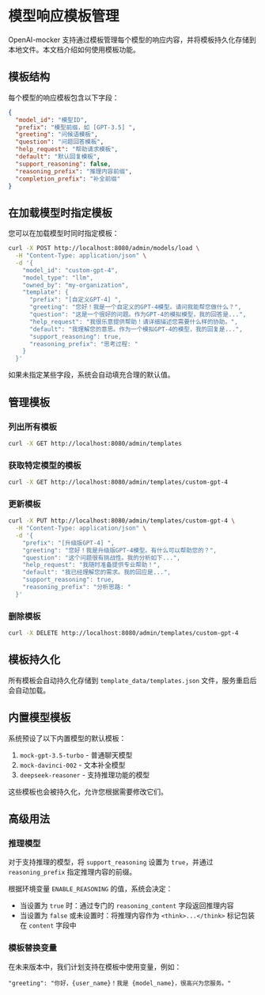# 模型响应模板管理

OpenAI-mocker 支持通过模板管理每个模型的响应内容，并将模板持久化存储到本地文件。本文档介绍如何使用模板功能。

## 模板结构

每个模型的响应模板包含以下字段：

```json
{
  "model_id": "模型ID",
  "prefix": "模型前缀，如 [GPT-3.5] ",
  "greeting": "问候语模板",
  "question": "问题回答模板",
  "help_request": "帮助请求模板",
  "default": "默认回复模板",
  "support_reasoning": false,
  "reasoning_prefix": "推理内容前缀",
  "completion_prefix": "补全前缀"
}
```

## 在加载模型时指定模板

您可以在加载模型时同时指定模板：

```bash
curl -X POST http://localhost:8080/admin/models/load \
  -H "Content-Type: application/json" \
  -d '{
    "model_id": "custom-gpt-4",
    "model_type": "llm",
    "owned_by": "my-organization",
    "template": {
      "prefix": "[自定义GPT-4] ",
      "greeting": "您好！我是一个自定义的GPT-4模型。请问我能帮您做什么？",
      "question": "这是一个很好的问题。作为GPT-4的模拟模型，我的回答是...",
      "help_request": "我很乐意提供帮助！请详细描述您需要什么样的协助。",
      "default": "我理解您的意思。作为一个模拟GPT-4的模型，我的回复是...",
      "support_reasoning": true,
      "reasoning_prefix": "思考过程: "
    }
  }'
```

如果未指定某些字段，系统会自动填充合理的默认值。

## 管理模板

### 列出所有模板

```bash
curl -X GET http://localhost:8080/admin/templates
```

### 获取特定模型的模板

```bash
curl -X GET http://localhost:8080/admin/templates/custom-gpt-4
```

### 更新模板

```bash
curl -X PUT http://localhost:8080/admin/templates/custom-gpt-4 \
  -H "Content-Type: application/json" \
  -d '{
    "prefix": "[升级版GPT-4] ",
    "greeting": "您好！我是升级版GPT-4模型。有什么可以帮助您的？",
    "question": "这个问题很有挑战性。我的分析如下...",
    "help_request": "我随时准备提供专业帮助！",
    "default": "我已经理解您的需求。我的回应是...",
    "support_reasoning": true,
    "reasoning_prefix": "分析思路: "
  }'
```

### 删除模板

```bash
curl -X DELETE http://localhost:8080/admin/templates/custom-gpt-4
```

## 模板持久化

所有模板会自动持久化存储到 `template_data/templates.json` 文件，服务重启后会自动加载。

## 内置模型模板

系统预设了以下内置模型的默认模板：

1. `mock-gpt-3.5-turbo` - 普通聊天模型
2. `mock-davinci-002` - 文本补全模型
3. `deepseek-reasoner` - 支持推理功能的模型

这些模板也会被持久化，允许您根据需要修改它们。

## 高级用法

### 推理模型

对于支持推理的模型，将 `support_reasoning` 设置为 `true`，并通过 `reasoning_prefix` 指定推理内容的前缀。

根据环境变量 `ENABLE_REASONING` 的值，系统会决定：

- 当设置为 `true` 时：通过专门的 `reasoning_content` 字段返回推理内容
- 当设置为 `false` 或未设置时：将推理内容作为 `<think>...</think>` 标记包装在 `content` 字段中

### 模板替换变量

在未来版本中，我们计划支持在模板中使用变量，例如：

```
"greeting": "你好，{user_name}！我是 {model_name}，很高兴为您服务。"
``` 
